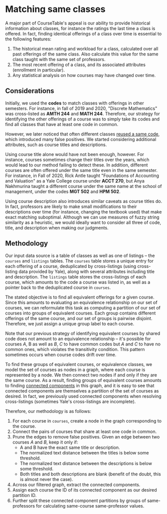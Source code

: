 # Matching same classes

A major part of CourseTable's appeal is our ability to provide historical information about classes, for instance the ratings the last time a class is offered. In fact, finding identical offerings of a class over time is essential to the following features:

1. The historical mean rating and workload for a class, calculated over all past offerings of the same class. Also calculate this value for the same class taught with the same set of professors.
2. The most recent offering of a class, and its associated attributes (enrollment in particular).
3. Any statistical analysis on how courses may have changed over time.

## Considerations

Initially, we used the **codes** to match classes with offerings in other semesters. For instance, in fall of 2019 and 2020, "Discrete Mathematics" was cross-listed as **AMTH 244** and **MATH 244**. Therefore, our strategy for identifying the other offerings of a course was to simply take its codes and find all classes that have at least one code in common.

However, we later noticed that often different classes [reused a same code](https://docs.google.com/document/d/1CjAwgnbwTu-BATFX6o4qDYUcaQNo4JQ_V36h6qL8hy0/edit#), which introduced many false positives. We started considering additional attributes, such as course titles and descriptions.

Using course title alone would have not been enough, however. For instance, courses sometimes change their titles over the years, which would lead to our method failing to detect these. In addition, different courses are often offered under the same title even in the same semester. For instance, in Fall of 2020, Rick Antle taught "Foundations of Accounting and Valuation" as a Yale College course under **ACCT 270**, but Anya Nakhmurina taught a different course under the same name at the school of management, under the codes **MGT 502** and **HPM 502**.

Using course description also introduces similar caveats as course titles do. In fact, professors are likely to make small modifications to their descriptions over time (for instance, changing the textbook used) that make exact matching suboptimal. Although we can use measures of fuzzy string similarity as a heuristic, we would ideally want to consider all three of code, title, and description when making our judgments.

## Methodology

Our input data source is a table of classes as well as one of listings – the `courses` and `listings` tables. The `courses` table stores a unique entry for each offering of a course, deduplicated by cross-listings (using cross-listing data provided by Yale), along with several attributes including title and description. The `listings` table stores the cross-listings of each course, which amounts to the code a course was listed in, as well as a pointer back to the deduplicated course in `courses`.

The stated objective is to find all equivalent offerings for a given course. Since this amounts to evaluating an equivalence relationship on our set of courses, we can reformulate this task as computing a partition of our set of courses into groups of equivalent courses. Each group contains different offerings of the same course, and our set of groups is pairwise disjoint. Therefore, we just assign a unique group label to each course.

Note that our previous strategy of identifying equivalent courses by shared code does not amount to an equivalence relationship – it's possible for courses *A*, B as well as *B*, *C* to have common codes but *A* and *C* to have no common ones, which violates the transitivity condition. This pattern sometimes occurs when course codes drift over time.

To find these groups of equivalent courses, or equivalence classes, we model the set of courses as nodes in a graph, where each course is represented by a node. We then connect two nodes if and only if they are the same course. As a result, finding groups of equivalent courses amounts to finding [connected components](https://en.wikipedia.org/wiki/Component_(graph_theory)) in this graph, and it is easy to see that connected components are themselves a partition of the set of courses as desired. In fact, we previously used connected components when resolving cross-listings (sometimes Yale's cross-listings are incomplete).

Therefore, our methodology is as follows:

1. For each course in `courses`, create a node in the graph corresponding to the course.
2. Connect the pairs of courses that share at least one code in common.
3. Prune the edges to remove false positives. Given an edge between two courses *A* and *B*, keep it only if:
   - A and B have the exact same title or description.
   - The normalized text distance between the titles is below some threshold.
   - The normalized text distance between the descriptions is below some threshold.
   - Both titles and both descriptions are blank (benefit of the doubt, this is almost never the case).
4. Across our filtered graph, extract the connected components.
5. Assign each course the ID of its connected component as our desired partition ID.
6. Further split these connected component partitions by groups of same-professors for calculating same-course same-professor values.

